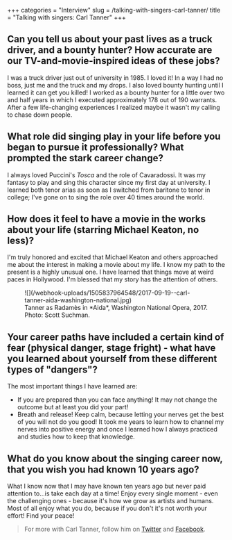 +++
categories = "Interview"
slug = /talking-with-singers-carl-tanner/
title = "Talking with singers: Carl Tanner"
+++

## Can you tell us about your past lives as a truck driver, and a bounty hunter? How accurate are our TV-and-movie-inspired ideas of these jobs?

I was a truck driver just out of university in 1985. I loved it! In a way I had no boss, just me and the truck and my drops. I also loved bounty hunting until I learned it can get you killed! I worked as a bounty hunter for a little over two and half years in which I executed approximately 178 out of 190 warrants. After a few life-changing experiences I realized maybe it wasn't my calling to chase down people.

## What role did singing play in your life before you began to pursue it professionally? What prompted the stark career change?

I always loved Puccini's *Tosca* and the role of Cavaradossi. It was my fantasy to play and sing this character since my first day at university. I learned both tenor arias as soon as I switched from baritone to tenor in college; I've gone on to sing the role over 40 times around the world.

## How does it feel to have a movie in the works about your life (starring Michael Keaton, no less)?

I'm truly honored and excited that Michael Keaton and others approached me about the interest in making a movie about my life. I know my path to the present is a highly unusual one. I have learned that things move at weird paces in Hollywood. I'm blessed that my story has the attention of others.

<figure data-type="image">
![](/webhook-uploads/1505837964548/2017-09-19--carl-tanner-aida-washington-national.jpg)
<figcaption>Tanner as Radamès in *Aida*, Washington National Opera, 2017. Photo: Scott Suchman.</figcaption>
</figure>

##  Your career paths have included a certain kind of fear (physical danger, stage fright) - what have you learned about yourself from these different types of "dangers"?

The most important things I have learned are:    

- If you are prepared than you can face anything! It may not change the outcome but at least you did your part!
- Breath and release! Keep calm, because letting your nerves get the best of you will not do you good! It took me years to learn how to channel my nerves into positive energy and once I learned how I always practiced and studies how to keep that knowledge.

## What do you know about the singing career now, that you wish you had known 10 years ago?
    
What I know now that I may have known ten years ago but never paid attention to...is  take each day at a time! Enjoy every single moment - even the challenging ones - because it's how we grow as artists and humans. Most of all enjoy what you do, because if you don't it's not worth your effort! Find your peace!

>For more with Carl Tanner, follow him on [Twitter](https://twitter.com/TannertheTenor) and [Facebook](https://www.facebook.com/carltannermusic/).
